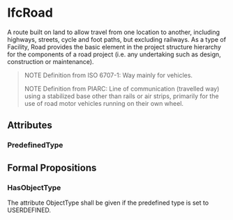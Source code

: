 # IfcRoad

A route built on land to allow travel from one location to another, including highways, streets, cycle and foot paths, but excluding railways. As a type of Facility, Road provides the basic element in the project structure hierarchy for the components of a road project (i.e. any undertaking such as design, construction or maintenance).
<!-- end of short definition -->


> NOTE Definition from ISO 6707-1: Way mainly for vehicles.
>
> NOTE Definition from PIARC: Line of communication (travelled way) using a stabilized base other than rails or air strips, primarily for the use of road motor vehicles running on their own wheel.

## Attributes

### PredefinedType


## Formal Propositions

### HasObjectType
The attribute ObjectType shall be given if the predefined type is set to USERDEFINED.
